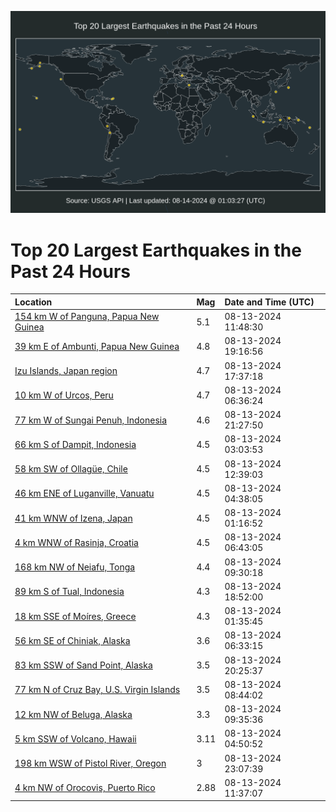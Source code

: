 ![Map](./map.png)

# Top 20 Largest Earthquakes in the Past 24 Hours

| Location | Mag | Date and Time (UTC) |
|:---|:---|:---|
| [154 km W of Panguna, Papua New Guinea](https://earthquake.usgs.gov/earthquakes/eventpage/us6000njtw) | 5.1 | 08-13-2024 11:48:30 |
| [39 km E of Ambunti, Papua New Guinea](https://earthquake.usgs.gov/earthquakes/eventpage/us6000njwl) | 4.8 | 08-13-2024 19:16:56 |
| [Izu Islands, Japan region](https://earthquake.usgs.gov/earthquakes/eventpage/us6000njv7) | 4.7 | 08-13-2024 17:37:18 |
| [10 km W of Urcos, Peru](https://earthquake.usgs.gov/earthquakes/eventpage/us6000njtb) | 4.7 | 08-13-2024 06:36:24 |
| [77 km W of Sungai Penuh, Indonesia](https://earthquake.usgs.gov/earthquakes/eventpage/us6000njxr) | 4.6 | 08-13-2024 21:27:50 |
| [66 km S of Dampit, Indonesia](https://earthquake.usgs.gov/earthquakes/eventpage/us6000njsa) | 4.5 | 08-13-2024 03:03:53 |
| [58 km SW of Ollagüe, Chile](https://earthquake.usgs.gov/earthquakes/eventpage/us6000nju3) | 4.5 | 08-13-2024 12:39:03 |
| [46 km ENE of Luganville, Vanuatu](https://earthquake.usgs.gov/earthquakes/eventpage/us6000njsn) | 4.5 | 08-13-2024 04:38:05 |
| [41 km WNW of Izena, Japan](https://earthquake.usgs.gov/earthquakes/eventpage/us6000njrv) | 4.5 | 08-13-2024 01:16:52 |
| [4 km WNW of Rasinja, Croatia](https://earthquake.usgs.gov/earthquakes/eventpage/us6000njt6) | 4.5 | 08-13-2024 06:43:05 |
| [168 km NW of Neiafu, Tonga](https://earthquake.usgs.gov/earthquakes/eventpage/us6000njtm) | 4.4 | 08-13-2024 09:30:18 |
| [89 km S of Tual, Indonesia](https://earthquake.usgs.gov/earthquakes/eventpage/us6000njwf) | 4.3 | 08-13-2024 18:52:00 |
| [18 km SSE of Moíres, Greece](https://earthquake.usgs.gov/earthquakes/eventpage/us6000njrz) | 4.3 | 08-13-2024 01:35:45 |
| [56 km SE of Chiniak, Alaska](https://earthquake.usgs.gov/earthquakes/eventpage/ak024adv84m3) | 3.6 | 08-13-2024 06:33:15 |
| [83 km SSW of Sand Point, Alaska](https://earthquake.usgs.gov/earthquakes/eventpage/us6000njx4) | 3.5 | 08-13-2024 20:25:37 |
| [77 km N of Cruz Bay, U.S. Virgin Islands](https://earthquake.usgs.gov/earthquakes/eventpage/pr2024226000) | 3.5 | 08-13-2024 08:44:02 |
| [12 km NW of Beluga, Alaska](https://earthquake.usgs.gov/earthquakes/eventpage/ak024adx0ww8) | 3.3 | 08-13-2024 09:35:36 |
| [5 km SSW of Volcano, Hawaii](https://earthquake.usgs.gov/earthquakes/eventpage/hv74397341) | 3.11 | 08-13-2024 04:50:52 |
| [198 km WSW of Pistol River, Oregon](https://earthquake.usgs.gov/earthquakes/eventpage/us6000njxy) | 3 | 08-13-2024 23:07:39 |
| [4 km NW of Orocovis, Puerto Rico](https://earthquake.usgs.gov/earthquakes/eventpage/pr71457408) | 2.88 | 08-13-2024 11:37:07 |

